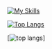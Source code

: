 [![My Skills](https://skillicons.dev/icons?i=js,ts,html,css,docker,github,firebase,heroku)](https://skillicons.dev)

[![Top Langs](https://github-readme-stats.vercel.app/api/top-langs/?username=po0008&layout=compact&theme=radical
)](https://github.com/anuraghazra/github-readme-stats)

[![top langs](https://badgen.net/badge/:subject/:status/:color?icon=github)]


<!--
**po0008/po0008** is a ✨ _special_ ✨ repository because its `README.md` (this file) appears on your GitHub profile.

Here are some ideas to get you started:

- 🔭 I’m currently working on ...
- 🌱 I’m currently learning ...
- 👯 I’m looking to collaborate on ...
- 🤔 I’m looking for help with ...
- 💬 Ask me about ...
- 📫 How to reach me: ...
- 😄 Pronouns: ...
- ⚡ Fun fact: ...
-->
